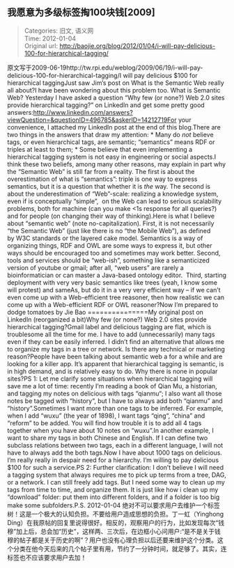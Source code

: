 我愿意为多级标签掏100块钱[2009]
---
    
> Categories: 旧文, 语义网  
> Time: 2012-01-04  
> Original url: <http://baojie.org/blog/2012/01/04/i-will-pay-delicious-100-for-hierarchical-tagging/>
    
原文写于2009-06-19http://tw.rpi.edu/weblog/2009/06/19/i-will-pay-delicious-100-for-hierarchical-tagging/I will pay delicious $100 for hierarchical taggingJust saw Jim’s post on What is the Semantic Web really all about?I have been wondering about this problem too. What is Semantic Web? Yesterday I have asked a question “Why few (or none?) Web 2.0 sites provide hierarchical tagging?” on LinkedIn and get some pretty good answers:http://www.linkedin.com/answers?viewQuestion=&questionID=496785&askerID=14212719For your convenience, I attached my LinkedIn post at the end of this blog.There are two things in the answers that draw my attention: * Many do _not_ believe tags, or even hierarchical tags, are semantic; “semantics” means RDF or triples at least to them; * Some believe that even implementing a hierarchical tagging system is not easy in engineering or social aspects.I think these two beliefs, among many other reasons, may explain in part why the “Semantic Web” is still far from a reality. The first is about the overestimation of what is “semantics”: triple is one way to express semantics, but it is a question that whether it is _the_ way. The second is about the underestimation of “Web”-scale: realizing a knowledge system, even if is conceptually “simple”,  on the Web can lead to serious scalability problems, both for machine (can you make <1s response for all queries?) and for people (on changing their way of thinking).Here is what I believe about “semantic web” (note no-capitalization). First, it is not necessarily “the Semantic Web” (just like there is no “the Mobile Web”), as defined by W3C standards or the layered cake model. Semantics is a way of organizing things, RDF and OWL are some ways to express it, but other ways should be encouraged too and sometimes may work better. Second, tools and services should be “web-ish”, something like a semanticized version of youtube or gmail; after all, “web users” are rarely a bioinformatician or can master a Java-based ontology editor.  Third, starting deployment with very very basic semantics like trees (yeah, I know some will protest) and sameAs, but do it in a very very efficient way – if we can’t even come up with a Web-efficient tree reasoner, then how realistic we can come up with a Web-efficient RDF or OWL reasoner?Now I’m prepared to dodge tomatoes by Jie Bao     ===============My original post on LinkedIn (reorganized a bit)Why few (or none?) Web 2.0 sites provide hierarchical tagging?Gmail label and delicious tagging are flat, which is troublesome all the time for me. I have to add (unnecessarily) many tags even if they can be easily inferred. I didn’t find an alternative that allows me to organize my tags in a tree or network. Is there any technical or marketing reason?People have been talking about semantic web a for a while and are looking for a killer app. It’s apparent that hierarchical tagging is semantic, is in high demand, and is relatively easy to do. Why there is none in popular sites?PS 1: Let me clarify some situations when hierarchical tagging will save me a lot of time: recently I’m reading a book of Qian Mu, a historian, and tagging my notes on delicious with tags “qianmu“; I also want all those notes be tagged with “history“, but I have to always add both “qianmu” and “history”.Sometimes I want more than one tags to be inferred. For example, when I add “wuxu” (the year of 1898), I want tags “qing“, “china” and “reform” to be added. You will find how trouble it is to add all 4 tags together when you have about 10 notes on “wuxu”.In another example, I want to share my tags in both Chinese and English. If I can define two subclass relations between two tags, each in a different language, I will not have to always add the both tags.Now I have about 1000 tags on delicious. I’m really really in despair need for a hierarchy. I’m willing to pay delicious $100 for such a service.PS 2: Further clarification: I don’t believe I will need a tagging system that always requires me to pick up terms from a tree, DAG, or a network. I can still freely add tags. But I need some way to clean up my tags from time to time, and organize them. It is just like how i clean up my “download” folder: put them into different folders, and if a folder is too big make some subfolders.P.S. 2012-01-04 绝对不可以要求用户去维护一个标签树！这是一个极大的认知负担。不要给用户造成思想的负担。丁一虹（Yinghong Ding）在我原帖的回复里说得很好。相反的，观察用户的行为，比如发现每次“钱穆”加上后，总会加“历史”，这样两、三次后，在边框小心问用户:“是不是关于钱穆的帖子都是关于历史的啊”？用户也没有心理负担以后还要来维护这个分类。这个分类在他今天后来的几个帖子里有用，节约了一分钟时间，就足够了。其实，连标签也不应该要求用户去加！     
    